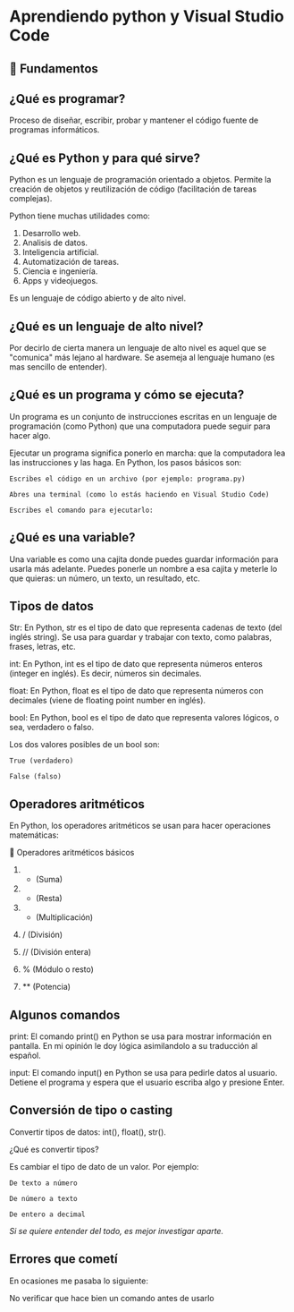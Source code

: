 # Aprendiendo python y Visual Studio Code

## 🔵 Fundamentos

## ¿Qué es programar?

Proceso de diseñar, escribir, probar y mantener el código fuente de programas informáticos.

## ¿Qué es Python y para qué sirve?

Python es un lenguaje de programación orientado a objetos.
Permite la creación de objetos y reutilización de código (facilitación de tareas complejas).

Python tiene muchas utilidades como:
1. Desarrollo web.
2. Analisis de datos.
3. Inteligencia artificial.
4. Automatización de tareas.
5. Ciencia e ingeniería.
6. Apps y videojuegos.

Es un lenguaje de código abierto y de alto nivel.

## ¿Qué es un lenguaje de alto nivel?

Por decirlo de cierta manera un lenguaje de alto nivel es aquel que se "comunica" más lejano al hardware. Se asemeja al lenguaje humano (es mas sencillo de entender).

## ¿Qué es un programa y cómo se ejecuta?

Un programa es un conjunto de instrucciones escritas en un lenguaje de programación (como Python) que una computadora puede seguir para hacer algo.

Ejecutar un programa significa ponerlo en marcha: que la computadora lea las instrucciones y las haga.
En Python, los pasos básicos son:

    Escribes el código en un archivo (por ejemplo: programa.py)

    Abres una terminal (como lo estás haciendo en Visual Studio Code)

    Escribes el comando para ejecutarlo:

## ¿Qué es una variable?
Una variable es como una cajita donde puedes guardar información para usarla más adelante.
Puedes ponerle un nombre a esa cajita y meterle lo que quieras: un número, un texto, un resultado, etc.

## Tipos de datos

Str: En Python, str es el tipo de dato que representa cadenas de texto (del inglés string). Se usa para guardar y trabajar con texto, como palabras, frases, letras, etc.

int: En Python, int es el tipo de dato que representa números enteros (integer en inglés). Es decir, números sin decimales.

float: En Python, float es el tipo de dato que representa números con decimales (viene de floating point number en inglés).

bool: En Python, bool es el tipo de dato que representa valores lógicos, o sea, verdadero o falso.

Los dos valores posibles de un bool son:

    True (verdadero)

    False (falso)

## Operadores aritméticos

En Python, los operadores aritméticos se usan para hacer operaciones matemáticas:


🔢 Operadores aritméticos básicos


1. + (Suma)

2. - (Resta)

3. * (Multiplicación)

4. / (División)

5. // (División entera)

6. % (Módulo o resto)

7. ** (Potencia)

## Algunos comandos

print: El comando print() en Python se usa para mostrar información en pantalla. En mi opinión le doy lógica asimilandolo a su traducción al español.

input: El comando input() en Python se usa para pedirle datos al usuario. Detiene el programa y espera que el usuario escriba algo y presione Enter.

## Conversión de tipo o casting
Convertir tipos de datos: int(), float(), str().

¿Qué es convertir tipos?

Es cambiar el tipo de dato de un valor. Por ejemplo:

    De texto a número

    De número a texto

    De entero a decimal

_Si se quiere entender del todo, es mejor investigar aparte._

## Errores que cometí

En ocasiones me pasaba lo siguiente:

No verificar que hace bien un comando antes de usarlo


